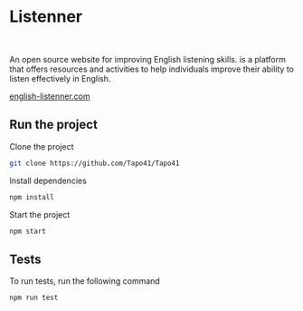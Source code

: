 # Listenner

<p>
  <img alt="" src="https://img.shields.io/badge/ReactJS-black?style=flat-square&logo=react&logoColor=white" />
  <img alt="" src="https://img.shields.io/badge/TypeScript-black?style=flat-square&logo=typescript&logoColor=white" />
  <img alt="" src="https://img.shields.io/badge/Tailwind-black?style=flat-square&logo=tailwindcss&logoColor=white" />
  <img alt="" src="https://img.shields.io/badge/Licence-MIT-gray?style=flat-squar&labelColor=black" />
</p>

An open source website for improving English listening skills. is a platform
that offers resources and activities to help individuals improve their ability
to listen effectively in English.

[english-listenner.com](https://github.com/Tapo41/Tapo41.github.io)

## Run the project

Clone the project

```bash
git clone https://github.com/Tapo41/Tapo41
```

Install dependencies

```bash
npm install
```

Start the project

```bash
npm start
```

## Tests

To run tests, run the following command

```bash
npm run test
```
